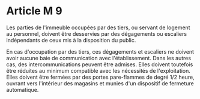 # Article M 9

Les parties de l'immeuble occupées par des tiers, ou servant de logement au personnel, doivent être desservies par des dégagements ou escaliers indépendants de ceux mis à la disposition du public.

En cas d'occupation par des tiers, ces dégagements et escaliers ne doivent avoir aucune baie de communication avec l'établissement. Dans les autres cas, des intercommunications peuvent être admises. Elles doivent toutefois être réduites au minimum compatible avec les nécessités de l'exploitation. Elles doivent être fermées par des portes pare-flammes de degré 1/2 heure, ouvrant vers l'intérieur des magasins et munies d'un dispositif de fermeture automatique.
